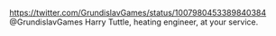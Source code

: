 https://twitter.com/GrundislavGames/status/1007980453389840384 @GrundislavGames Harry Tuttle, heating engineer, at your service. 